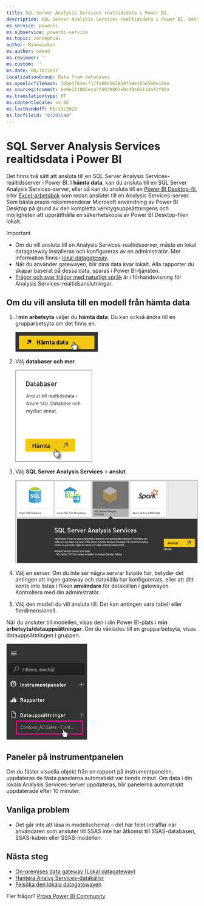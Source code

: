```yaml
---
title: SQL Server Analysis Services realtidsdata i Power BI
description: SQL Server Analysis Services realtidsdata i Power BI. Detta görs via en datakälla som har konfigurerats för en företagsgateway.
ms.service: powerbi
ms.subservice: powerbi-service
ms.topic: conceptual
author: Minewiskan
ms.author: owend
ms.reviewer: ''
ms.custom: ''
ms.date: 08/10/2017
LocalizationGroup: Data from databases
ms.openlocfilehash: 3bbe3763ecf17fe80d1b3859f18e105e566e14ee
ms.sourcegitcommit: 0e9e211082eca7fd939803e0cd9c6b114af2f90a
ms.translationtype: HT
ms.contentlocale: sv-SE
ms.lasthandoff: 05/13/2020
ms.locfileid: "83281540"
---
```

# <a name="sql-server-analysis-services-live-data-in-power-bi"></a>SQL Server Analysis Services realtidsdata i Power BI

Det finns två sätt att ansluta till en SQL Server Analysis Services-realtidsserver i Power BI. I **hämta data**, kan du ansluta till en SQL Server Analysis Services-server, eller så kan du ansluta till en [Power BI Desktop-fil](service-desktop-files.md), eller [Excel-arbetsbok](service-excel-workbook-files.md) som redan ansluter till en Analysis Services-server. Som bästa praxis rekommenderar Microsoft användning av Power BI Desktop på grund av den kompletta verktygsuppsättningens och möjligheten att upprätthålla en säkerhetskopia av Power BI Desktop-filen lokalt.

>[!IMPORTANT]
> * Om du vill ansluta till en Analysis Services-realtidsserver, måste en lokal datagateway installeras och konfigureras av en administratör. Mer information finns i [lokal datagateway](service-gateway-onprem.md).
> * När du använder gatewayen, blir dina data kvar lokalt.  Alla rapporter du skapar baserat på dessa data, sparas i Power BI-tjänsten. 
> * [Frågor och svar frågor med naturligt språk](../create-reports/service-q-and-a-direct-query.md) är i förhandsvisning för Analysis Services-realtidsanslutningar.

## <a name="to-connect-to-a-model-from-get-data"></a>Om du vill ansluta till en modell från hämta data

1. I **min arbetsyta** väljer du **hämta data**. Du kan också ändra till en grupparbetsyta om det finns en.

   ![Knappen Anslut för att hämta data](media/sql-server-analysis-services-tabular-data/connecttoas_getdatabutton.png)

2. Välj **databaser och mer**.

   ![Anslut för att hämta data 1](media/sql-server-analysis-services-tabular-data/connecttoas_getdata_1.png)

3. Välj **SQL Server Analysis Services** > **anslut**.

   ![Anslut för att hämta data 2](media/sql-server-analysis-services-tabular-data/connecttoas_getdata_2.png)

4. Välj en server. Om du inte ser några servrar listade här, betyder det antingen att ingen gateway och datakälla har konfigurerats, eller att ditt konto inte listas i fliken **användare** för datakällan i gatewayen. Kontrollera med din administratör.

5. Välj den modell du vill ansluta till. Det kan antingen vara tabell eller flerdimensionell.

När du ansluter till modellen, visas den i din Power BI-plats i **min arbetsyta/datauppsättningar**. Om du växlades till en grupparbetsyta, visas datauppsättningen i gruppen.

![Ansluta till datamängd](media/sql-server-analysis-services-tabular-data/connecttoas_dataset_5.png)

## <a name="dashboard-tiles"></a>Paneler på instrumentpanelen

Om du fäster visuella objekt från en rapport på instrumentpanelen, uppdateras de fästa panelerna automatiskt var tionde minut. Om data i din lokala Analysis Services-server uppdateras, blir panelerna automatiskt uppdaterade efter 10 minuter.

## <a name="common-issues"></a>Vanliga problem

* Det går inte att läsa in modellschemat – det här felet inträffar när användaren som ansluter till SSAS inte har åtkomst till SSAS-databasen, SSAS-kuben eller SSAS-modellen.

## <a name="next-steps"></a>Nästa steg

* [On-premises data gateway (Lokal datagateway)](service-gateway-onprem.md)  
* [Hantera Analys Services-datakällor](service-gateway-enterprise-manage-ssas.md)  
* [Felsöka den lokala datagatewayen](service-gateway-onprem-tshoot.md)  

Fler frågor? [Prova Power BI Community](https://community.powerbi.com/)